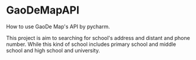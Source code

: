 # GaoDeMapAPI
How to use GaoDe Map's API by pycharm.

This project is aim to searching for school's address and distant and phone number. While this kind of school includes primary school and middle school and high school and university.
